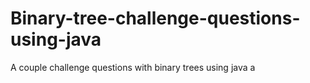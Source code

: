 # Binary-tree-challenge-questions-using-java
A couple challenge questions with binary trees using java  a
